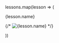 lessons.map(lesson => (

<SwiperSlide>

{lesson.name}

{/* <img src={lesson.img} alt={lesson.name} /> */}

</SwiperSlide>

))